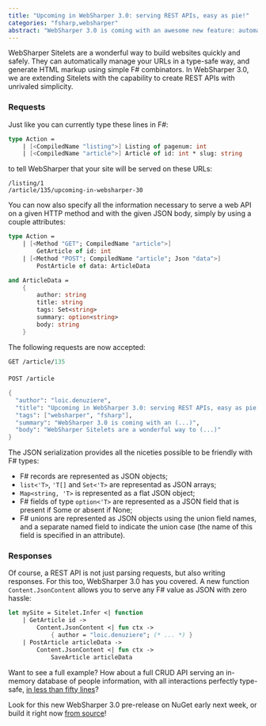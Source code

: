 ```yaml
---
title: "Upcoming in WebSharper 3.0: serving REST APIs, easy as pie!"
categories: "fsharp,websharper"
abstract: "WebSharper 3.0 is coming with an awesome new feature: automatically parse JSON requests into typed F# values, and reply with JSON just as easily!"
---
```

WebSharper Sitelets are a wonderful way to build websites quickly and safely.
They can automatically manage your URLs in a type-safe way, and generate HTML markup
using simple F# combinators. In WebSharper 3.0, we are extending Sitelets with the capability
to create REST APIs with unrivaled simplicity.

### Requests

Just like you can currently type these lines in F#:

```fsharp
type Action =
	| [<CompiledName "listing">] Listing of pagenum: int
    | [<CompiledName "article">] Article of id: int * slug: string
```

to tell WebSharper that your site will be served on these URLs:

```
/listing/1
/article/135/upcoming-in-websharper-30
```

You can now also specify all the information necessary to serve a web API on a given HTTP method and
with the given JSON body, simply by using a couple attributes:

```fsharp
type Action =
	| [<Method "GET"; CompiledName "article">]
    	GetArticle of id: int
    | [<Method "POST"; CompiledName "article"; Json "data">]
    	PostArticle of data: ArticleData

and ArticleData =
	{
    	author: string
        title: string
        tags: Set<string>
        summary: option<string>
        body: string
    }
```

The following requests are now accepted:

```fsharp
GET /article/135
```
####
```fsharp
POST /article

{
  "author": "loic.denuziere",
  "title": "Upcoming in WebSharper 3.0: serving REST APIs, easy as pie!",
  "tags": ["websharper", "fsharp"],
  "summary": "WebSharper 3.0 is coming with an (...)",
  "body": "WebSharper Sitelets are a wonderful way to (...)"
}
```

The JSON serialization provides all the niceties possible to be friendly with F# types:

* F# records are represented as JSON objects;
* `list<'T>`, `'T[]` and `Set<'T>` are representad as JSON arrays;
* `Map<string, 'T>` is represented as a flat JSON object;
* F# fields of type `option<'T>` are represented as a JSON field that is present if Some or absent if None;
* F# unions are represented as JSON objects using the union field names,
	and a separate named field to indicate the union case (the name of this field is specified in an attribute).
    
### Responses

Of course, a REST API is not just parsing requests, but also writing responses. For this too,
WebSharper 3.0 has you covered. A new function `Content.JsonContent` allows you to serve any F# value
as JSON with zero hassle:

```fsharp
let mySite = Sitelet.Infer <| function
	| GetArticle id ->
    	Content.JsonContent <| fun ctx ->
        	{ author = "loic.denuziere"; (* ... *) }
    | PostArticle articleData ->
    	Content.JsonContent <| fun ctx ->
        	SaveArticle articleData
```

Want to see a full example? How about a full CRUD API serving an in-memory database of people information,
with all interactions perfectly type-safe,
[in less than fifty lines](https://github.com/intellifactory/websharper/blob/master/tests/WebSharper.Sitelets.Tests/Api.fs)?

Look for this new WebSharper 3.0 pre-release on NuGet early next week, or build it right now [from source](https://github.com/intellifactory/websharper)!
